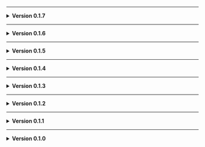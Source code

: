 
---

**<details><summary>Version 0.1.7</summary>**

 - Added Universal Radar as a dependency because I forgot to do it earlier.

</details>

---

**<details><summary>Version 0.1.6</summary>**

 - Added Giant Sapsucker spawn.
 - Add moon video.
 - Added some flowers around a cabin.
 
 </details>

---

**<details><summary>Version 0.1.5</summary>**

 - Decorated cabins.
 
 </details>

---

**<details><summary>Version 0.1.4</summary>**

 - Icon updated.
 
 </details>

---

**<details><summary>Version 0.1.3</summary>**

 - Readme pics.
 
 </details>

---

**<details><summary>Version 0.1.2</summary>**

 - Update to README.
 - Added Moon_Day_Speed_Multiplier_Patcher and AutoScroll as dependencies.
 - Converted terrain to mesh to fix graphical issues (Thanks Voxx!)
 - Day is now slightly longer as originally intended!
 - Moon's number 360 is now part of the name as it should have been originally. This does make LethalLevelLoader treat it as a new level in the config so keep that in mind if you've messed with that stuff.
 
 </details>

---

**<details><summary>Version 0.1.1</summary>**

 - Added JLL as a dependeny.
 
 </details>

---

**<details><summary>Version 0.1.0</summary>**

 - Initial standalone upload.
 
 </details>
